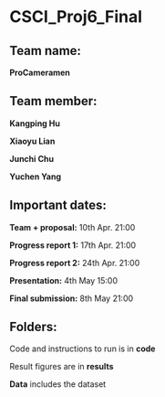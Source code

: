 # CSCI_Proj6_Final

## Team name: 

__ProCameramen__

## Team member: 

__Kangping Hu__

__Xiaoyu Lian__

__Junchi Chu__

__Yuchen Yang__

## Important dates:

__Team + proposal:__ 10th Apr. 21:00

__Progress report 1:__ 17th Apr. 21:00

__Progress report 2:__ 24th Apr. 21:00

__Presentation:__ 4th May 15:00

__Final submission:__ 8th May 21:00

## Folders:
Code and instructions to run is in __code__

Result figures are in __results__

__Data__ includes the dataset


